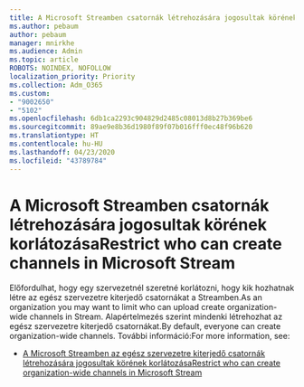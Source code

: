 ```yaml
---
title: A Microsoft Streamben csatornák létrehozására jogosultak körének korlátozása
ms.author: pebaum
author: pebaum
manager: mnirkhe
ms.audience: Admin
ms.topic: article
ROBOTS: NOINDEX, NOFOLLOW
localization_priority: Priority
ms.collection: Adm_O365
ms.custom:
- "9002650"
- "5102"
ms.openlocfilehash: 6db1ca2293c904829d2485c08013d8b27b369be6
ms.sourcegitcommit: 89ae9e8b36d1980f89f07b016fff0ec48f96b620
ms.translationtype: HT
ms.contentlocale: hu-HU
ms.lasthandoff: 04/23/2020
ms.locfileid: "43789784"
---
```

# <a name="restrict-who-can-create-channels-in-microsoft-stream"></a><span data-ttu-id="d258c-102">A Microsoft Streamben csatornák létrehozására jogosultak körének korlátozása</span><span class="sxs-lookup"><span data-stu-id="d258c-102">Restrict who can create channels in Microsoft Stream</span></span>

<span data-ttu-id="d258c-103">Előfordulhat, hogy egy szervezetnél szeretné korlátozni, hogy kik hozhatnak létre az egész szervezetre kiterjedő csatornákat a Streamben.</span><span class="sxs-lookup"><span data-stu-id="d258c-103">As an organization you may want to limit who can upload create organization-wide channels in Stream.</span></span> <span data-ttu-id="d258c-104">Alapértelmezés szerint mindenki létrehozhat az egész szervezetre kiterjedő csatornákat.</span><span class="sxs-lookup"><span data-stu-id="d258c-104">By default, everyone can create organization-wide channels.</span></span> <span data-ttu-id="d258c-105">További információ:</span><span class="sxs-lookup"><span data-stu-id="d258c-105">For more information, see:</span></span>

- [<span data-ttu-id="d258c-106">A Microsoft Streamben az egész szervezetre kiterjedő csatornák létrehozására jogosultak körének korlátozása</span><span class="sxs-lookup"><span data-stu-id="d258c-106">Restrict who can create organization-wide channels in Microsoft Stream</span></span>](https://docs.microsoft.com/stream/restrict-companywide-channels)
